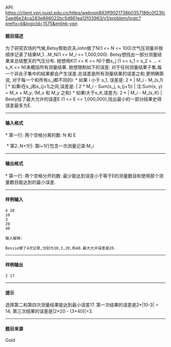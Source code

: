 API: https://client.vpn.nuist.edu.cn/https/webvpn893ff9021738b0357186c0f23fc2aed6e24ca283e886022bc5d861ea12f03963/v1/problem/logic?prefix=b&logicId=1575&enlink-vpn

#### 题目描述

为了研究农场的气候,Betsy帮助农夫John做了N(1 <= N <= 100)次气压测量并按顺序记录了结果M\_1...M\_N(1 <= M\_i <= 1,000,000). Betsy想找出一部分测量结果来总结整天的气压分布. 她想用K(1 <= K <= N)个数s\_j (1 <= s\_1 < s\_2 < ... < s\_K <= N)来概括所有测量结果. 她想限制如下的误差: 对于任何测量结果子集,每一个非此子集中的结果都会产生误差.总误差是所有测量结果的误差之和.更明确第说, 对于每一个和所有s\_j都不同的i: \* 如果 i 小于 s\_1, 误差是: 2 \* | M\_i - M\_(s\_1) | \* 如果i在s\_j和s\_(j+1)之间,误差是: | 2 \* M\_i - Sum(s\_j, s\_(j+1)) | 注:Sum(x, y) = M\_x + M\_y; (M\_x 和 M\_y 之和) \* 如果i大于s\_K,误差为: 2 \* | M\_i - M\_(s\_K) | Besty给了最大允许的误差E (1 <= E <= 1,000,000),找出最小的一部分结果史得误差最多为E.

---

#### 输入格式

\* 第一行: 两个空格分离的数: N 和 E

 \* 第2..N+1行: 第i+1行包含一次测量记录:M\_i

---

#### 输出格式

\* 第一行: 两个空格分开的数: 最少能达到误差小于等于E的测量数目和使用那个测量数目能达到的最小误差.

---

#### 样例输入
```
4 20
10
3
20
40

输入解释:

Bessie做了4次记录,分别为10,3,20,和40.最大允许误差是20.

```

---

#### 样例输出
```
2 17

```

---

#### 提示

选择第二和第四次测量结果能达到最小误差17. 第一次结果的误差是2\*|10-3| = 14; 第三次结果的误差是|2\*20 - (3+40)|=3.

---

#### 题目来源

Gold